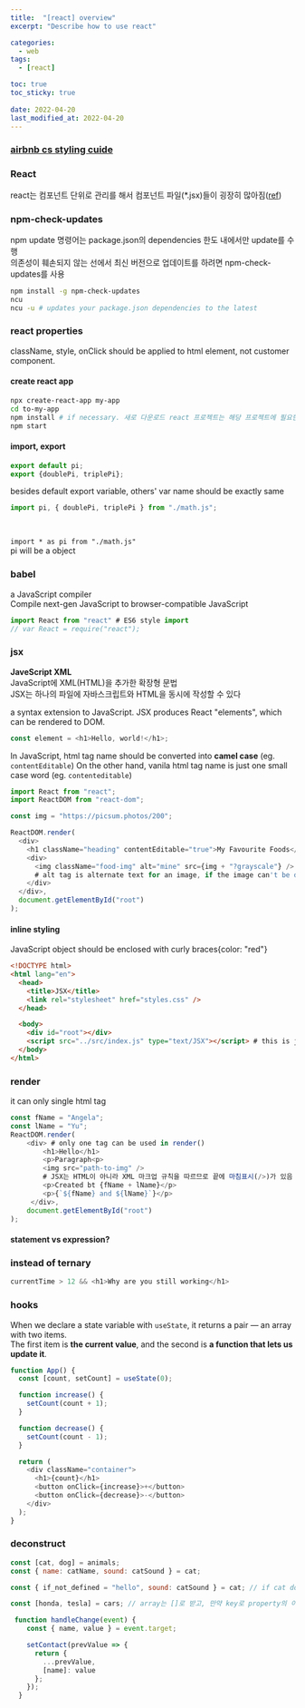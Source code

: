```yaml
---
title:  "[react] overview"
excerpt: "Describe how to use react"

categories:
  - web
tags:
  - [react]

toc: true
toc_sticky: true
 
date: 2022-04-20
last_modified_at: 2022-04-20
---
```


### [airbnb cs styling cuide](https://github.com/airbnb/javascript/tree/master/react)

### React

react는 컴포넌트 단위로 관리를 해서 컴포넌트 파일(*.jsx)들이 굉장히 많아짐([ref](https://codesandbox.io/s/react-components-completed-forked-lxdnt0?file=/src/index.js))

### npm-check-updates

npm update 명령어는 package.json의 dependencies 한도 내에서만 update를 수행  
의존성이 훼손되지 않는 선에서 최신 버전으로 업데이트를 하려면 npm-check-updates를 사용

```bash
npm install -g npm-check-updates
ncu
ncu -u # updates your package.json dependencies to the latest
```

### react properties

className, style, onClick should be applied to html element, not customer component.

#### create react app

```bash
npx create-react-app my-app
cd to-my-app
npm install # if necessary. 새로 다운로드 react 프로젝트는 해당 프로젝트에 필요한 package가 내 PC에 모두 설치되어 있지 않을 수 있다.
npm start
```

#### import, export

```javascript
export default pi;
export {doublePi, triplePi};
```

besides default export variable, others' var name should be exactly same

```javascript
import pi, { doublePi, triplePi } from "./math.js";
```

&nbsp;
  
`import * as pi from "./math.js"`  
pi will be a object

### babel

a JavaScript compiler  
Compile next-gen JavaScript to browser-compatible JavaScript  

```javascript
import React from "react" # ES6 style import
// var React = require("react");

```

### jsx

**JaveScript XML**  
JavaScript에 XML(HTML)을 추가한 확장형 문법  
JSX는 하나의 파일에 자바스크립트와 HTML을 동시에 작성할 수 있다  

a syntax extension to JavaScript.
JSX produces React "elements", which can be rendered to DOM.  

```javascript
const element = <h1>Hello, world!</h1>;
```

In JavaScript, html tag name should be converted into **camel case** (eg. `contentEditable`)
On the other hand, vanila html tag name is just one small case word (eg. `contenteditable`)

```javascript
import React from "react";
import ReactDOM from "react-dom";

const img = "https://picsum.photos/200";

ReactDOM.render(
  <div>
    <h1 className="heading" contentEditable="true">My Favourite Foods</h1> # camel case
    <div>
      <img className="food-img" alt="mine" src={img + "?grayscale"} /> # you should put the closing tag in jsx
      # alt tag is alternate text for an image, if the image can't be displayed
    </div>
  </div>,
  document.getElementById("root")
);
```

#### inline styling

JavaScript object should be enclosed with curly braces{color: "red"}

```html
<!DOCTYPE html>
<html lang="en">
  <head>
    <title>JSX</title>
    <link rel="stylesheet" href="styles.css" />
  </head>

  <body>
    <div id="root"></div>
    <script src="../src/index.js" type="text/JSX"></script> # this is jsx file
  </body>
</html>
```


### render

it can only single html tag  

```javascript
const fName = "Angela";
const lName = "Yu";
ReactDOM.render(
    <div> # only one tag can be used in render()
        <h1>Hello</h1>
        <p>Paragraph<p>
        <img src="path-to-img" />
        # JSX는 HTML이 아니라 XML 마크업 규칙을 따르므로 끝에 마침표시(/>)가 있음
        <p>Created bt {fName + lName}</p>
        <p>{`${fName} and ${lName}`}</p>
     </div>,
    document.getElementById("root")
);
```

#### statement vs expression?

### instead of ternary

```javascript
currentTime > 12 && <h1>Why are you still working</h1>
```

### hooks

When we declare a state variable with `useState`, it returns a pair — an array with two items.  
The first item is **the current value**, and the second is **a function that lets us update it**.

```javascript
function App() {
  const [count, setCount] = useState(0);

  function increase() {
    setCount(count + 1);
  }

  function decrease() {
    setCount(count - 1);
  }

  return (
    <div className="container">
      <h1>{count}</h1>
      <button onClick={increase}>+</button>
      <button onClick={decrease}>-</button>
    </div>
  );
}
```

### deconstruct

```javascript
const [cat, dog] = animals;
const { name: catName, sound: catSound } = cat;

const { if_not_defined = "hello", sound: catSound } = cat; // if cat doesn't have "if_not_defined" var, then it will have "hello" as a default value 

const [honda, tesla] = cars; // array는 []로 받고, 만약 key로 property의 이름을 그대로 쓰고 싶으면 {}
```

```javascript
 function handleChange(event) {
    const { name, value } = event.target;

    setContact(prevValue => {
      return {
        ...prevValue,
        [name]: value
      };
    });
  }
```